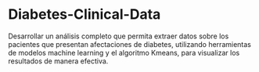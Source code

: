 # Diabetes-Clinical-Data
Desarrollar un análisis completo que permita extraer datos sobre los pacientes que presentan afectaciones de diabetes, utilizando herramientas de modelos machine learning y el algoritmo Kmeans, para visualizar los resultados de manera efectiva.
